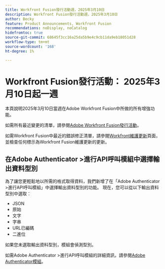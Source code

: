 ```yaml
---
title: Workfront Fusion發行活動週，2025年3月10日
description: Workfront Fusion發行活動週，2025年3月10日
author: Becky
feature: Product Announcements, Workfront Fusion
recommendations: noDisplay, noCatalog
hidefromtoc: true
source-git-commit: 68645f3cc16a25da5b9e4c9cb11da9eb18051d28
workflow-type: tm+mt
source-wordcount: '168'
ht-degree: 1%

---
```


# Workfront Fusion發行活動： 2025年3月10日起一週

本頁說明2025年3月10日當週在Adobe Workfront Fusion中所做的所有增強功能。

如需所有最近變更的清單，請參閱[Adobe Workfront Fusion發行活動](/help/workfront-fusion/fusion-product-releases/fusion-release-activity.md)。

如需Workfront Fusion中最近的錯誤修正清單，請參閱[Workfront維護更新](https://experienceleague.adobe.com/en/docs/workfront-known-issues/releases/current-updates)頁面，並檢查任何標示為Workfront Fusion維護更新的更新。


## 在Adobe Authenticator >進行API呼叫模組中選擇輸出資料型別

為了讓您更輕鬆地以所需的格式取得資料，我們新增了在「Adobe Authenticator >進行API呼叫模組」中選擇輸出資料型別的功能。 現在，您可以從以下輸出資料型別中選取：

* JSON
* 原始
* 文字
* 字串
* URL已編碼
* 二進位

如果您未選取輸出資料型別，模組會偵測型別。

如需Adobe Authenticator >進行API呼叫模組的詳細資訊，請參閱[Adobe Authenticator模組](/help/workfront-fusion/references/apps-and-modules/adobe-connectors/adobe-authenticator-modules.md)。

